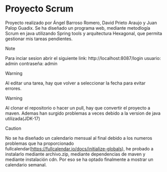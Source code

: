 # Proyecto Scrum
Proyecto realizado por Ángel Barroso Romero, David Prieto Araujo y Juan Palop Guadix.
Se ha diseñado un programa web, mediante metodlogía Scrum en java utilizando Spring tools y arquitectura Hexagonal, que permita gestionar mis tareas pendientes.
> [!NOTE]
> Para inciar sesion abrir el siguiente link: http://localhost:8087/login
> usuario: admin
> contraseña: admin 

> [!WARNING]
> Al editar una tarea, hay que volver a seleccionar la fecha para evitar errores.

> [!WARNING]
> Al clonar el repositorio o hacer un pull, hay que convertir el proyecto a maven.
> Ademas han surgido problemas a veces debido a la version de java utilizada(JDK-17)

> [!CAUTION]
> No se ha diseñado un calendario mensual al final debido a los numeros problemas que ha proporcionado fullcalendar(https://fullcalendar.io/docs/initialize-globals),
>  he probado a instalarlo mediante archivo.zip, mediante dependencias de maven y mediante instalación cdn.
> Por eso se ha optado finalmente a mostrar un calendario semanal. 
